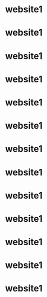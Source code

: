 # website1
# website1
# website1
# website1
# website1
# website1
# website1
# website1
# website1
# website1
# website1
# website1
# website1
